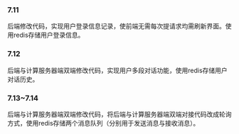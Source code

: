 ### 7.11

后端修改代码，实现用户登录信息记录，使前端无需每次提请求均需刷新界面。使用redis存储用户登录信息。

### 7.12

后端与计算服务器端双端修改代码，实现用户多段对话功能，使用redis存储用户对话历史。

### 7.13~7.14

后端与计算服务器端双端修改代码，将后端与计算服务器端双端对接代码改成轮询方式，使用redis存储两个消息队列（分别用于发送消息与接收消息）。

